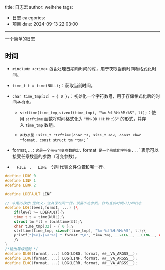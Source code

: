 title: 日志宏
author: weihehe
tags:
  - 日志
categories:
  - 项目
date: 2024-09-13 22:03:00
---
一个简单的日志
<!--more-->

## 时间 

- `#include <ctime>`
包含处理日期和时间的库，用于获取当前时间和格式化时间。

- `time_t t = time(NULL);`：获取当前时间。

- `char time_tmp[32] = { 0 };`：初始化一个字符数组，用于存储格式化后的时间字符串。
	- `strftime(time_tmp,sizeof(time_tmp), "%m-%d %H:%M:%S", lt);`：使用 `strftime` 函数将时间格式化为 `"MM-DD HH:MM:SS"` 的形式，并存入 `time_tmp` 数组。
	
    - `函数原型：size_t strftime(char *s, size_t max, const char *format, const struct tm *tm);`
`

- format, ...`：这是一个带有可变参数的宏，`format` 是一个格式化字符串，`...` 表示可以接受任意数量的参数（可变参数）。

-  `__FILE__`,` __LINE__`分别代表文件位置和哪一行。

```cpp
#define LDBG 0
#define LINF 1
#define LERR 2

#define LDEFAULT LINF
  
// 末尾的换行\是转义，让其视为同一行。设置不定参数，获取当前时间并打印日志  
#define LOG(level,format, ...) {\  
    if(level >= LDEFAULT){\
    time_t t = time(NULL);\  
    struct tm *lt = localtime(&t);\  
    char time_tmp[32] = { 0 };\  
    strftime(time_tmp, sizeof(time_tmp), "%m-%d %H:%M:%S", lt);\  
    printf("[%s]-[%s:%d] " format "\n", time_tmp, __FILE__, __LINE__, ##__VA_ARGS__);\ 
    }\
}
/*输出等级控制 */
#define DLOG(format, ...) LOG(LDBG, format, ##__VA_ARGSS__);
#define ILOG(format, ...) LOG(LINF, format, ##__VA_ARGSS__);
#define ELOG(format, ...) LOG(LERR, format, ##__VA_ARGSS__);
```
